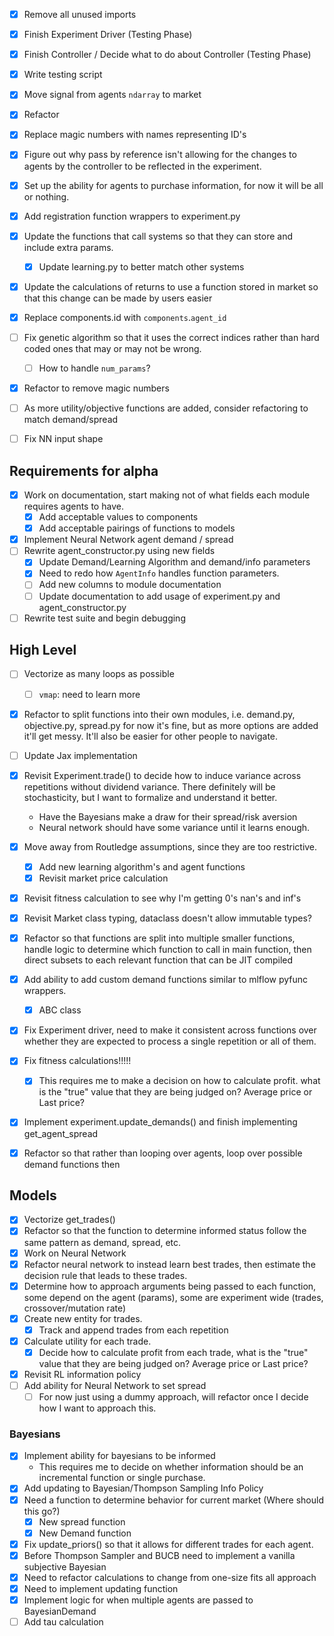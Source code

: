 - [x] Remove all unused imports
- [x] Finish Experiment Driver (Testing Phase)
- [x] Finish Controller / Decide what to do about Controller (Testing Phase)
- [x] Write testing script
- [x] Move signal from agents `ndarray` to market
- [x] Refactor
- [x] Replace magic numbers with names representing ID's
- [x] Figure out why pass by reference isn't allowing for the changes to agents by the controller to be reflected in the experiment.

- [x] Set up the ability for agents to purchase information, for now it will be all or nothing.
- [x] Add registration function wrappers to experiment.py
- [x] Update the functions that call systems so that they can store and include extra params.
	- [x] Update learning.py to better match other systems 
- [x] Update the calculations of returns to use a function stored in market so that this change can be made by users easier
- [x] Replace components.id with `components`.`agent_id`
- [ ] Fix genetic algorithm so that it uses the correct indices rather than hard coded ones that may or may not be wrong.
	- [ ] How to handle `num_params`?
- [x] Refactor to remove magic numbers
- [ ] As more utility/objective functions are added, consider refactoring to match demand/spread
- [ ] Fix NN input shape


## Requirements for alpha

- [x] Work on documentation, start making not of what fields each module requires agents to have.
	- [x] Add acceptable values to components
	- [x] Add acceptable pairings of functions to models
- [x] Implement Neural Network agent demand / spread
- [ ] Rewrite agent_constructor.py using new fields
	- [x] Update Demand/Learning Algorithm and demand/info parameters
	- [x] Need to redo how `AgentInfo` handles function parameters.
	- [ ] Add new columns to module documentation
	- [ ] Update documentation to add usage of experiment.py and agent_constructor.py
- [ ] Rewrite test suite and begin debugging 

## High Level
- [ ] Vectorize as many loops as possible
	- [ ] `vmap`: need to learn more
- [x] Refactor to split functions into their own modules, i.e. demand.py, objective.py, spread.py for now it's fine, but as more options are added it'll get messy. It'll also be easier for other people to navigate.
- [ ] Update Jax implementation
- [x] Revisit Experiment.trade() to decide how to induce variance across repetitions without dividend variance. There definitely will be stochasticity, but I want to formalize and understand it better.
	-  Have the Bayesians make a draw for their spread/risk aversion
	-  Neural network should have some variance until it learns enough.
- [x] Move away from Routledge assumptions, since they are too restrictive.
    - [x] Add new learning algorithm's and agent functions
    - [x] Revisit market price calculation
- [x] Revisit fitness calculation to see why I'm getting 0's nan's and inf's
- [x] Revisit Market class typing, dataclass doesn't allow immutable types?

- [x]  Refactor so that functions are split into multiple smaller functions, handle logic to determine which function to call in main function, then direct subsets to each relevant function that can be JIT compiled
- [x] Add ability to add custom demand functions similar to mlflow pyfunc wrappers.
	- [x] ABC class
- [x] Fix Experiment driver, need to make it consistent across functions over whether they are expected to process a single repetition or all of them.
- [x] Fix fitness calculations!!!!!
	- [x] This requires me to make a decision on how to calculate profit. what is the "true" value that they are being judged on? Average price or Last price?
- [x] Implement experiment.update_demands() and finish implementing get_agent_spread
- [x] Refactor so that rather than looping over agents, loop over possible demand functions then 

## Models

- [x] Vectorize get_trades()
- [x] Refactor so that the function to determine informed status follow the same pattern as demand, spread, etc.
- [x] Work on Neural Network
- [x] Refactor neural network to instead learn best trades, then estimate the decision rule that leads to these trades.
- [x] Determine how to approach arguments being passed to each function, some depend on the agent (params), some are experiment wide (trades, crossover/mutation rate)
- [x] Create new entity for trades.
	- [x] Track and append trades from each repetition
- [x] Calculate utility for each trade.
	- [x] Decide how to calculate profit from each trade, what is the "true" value that they are being judged on? Average price or Last price?
- [x] Revisit RL information policy
- [ ] Add ability for Neural Network to set spread
	- [ ] For now just using a dummy approach, will refactor once I decide how I want to approach this.

### Bayesians

- [x] Implement ability for bayesians to be informed
	-  This requires me to decide on whether information should be an incremental function or single purchase.
- [x] Add updating to Bayesian/Thompson Sampling Info Policy
- [x] Need a function to determine behavior for current market (Where should this go?)
	- [x] New spread function
	- [x] New Demand function
- [x] Fix update_priors() so that it allows for different trades for each agent.
- [x] Before Thompson Sampler and BUCB need to implement a vanilla subjective Bayesian
- [x] Need to refactor calculations to change from one-size fits all approach
- [x] Need to implement updating function
- [x] Implement logic for when multiple agents are passed to BayesianDemand
- [ ] Add tau calculation
